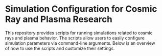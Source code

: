 # Simulation Configuration for Cosmic Ray and Plasma Research

This repository provides scripts for running simulations related to cosmic rays and plasma behavior. The scripts allow users to easily configure simulation parameters via command-line arguments. Below is an overview of how to use the scripts and customize their settings.
